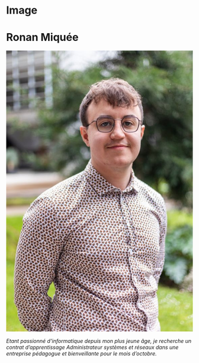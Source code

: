 # Image

# Ronan Miquée

 
![Ronan Miquée](PhotosRonanMiquée.jpg)

_Etant passionné d'informatique depuis mon plus jeune âge, je recherche un contrat d’apprentissage Administrateur systèmes et réseaux dans une entreprise pédagogue et bienveillante pour le mois d’octobre._
